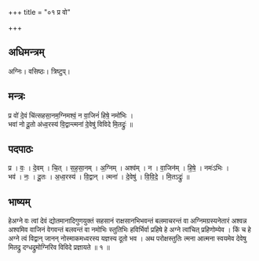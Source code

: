 +++
title = "०१ प्र वो"

+++
## अधिमन्त्रम्
अग्निः। वसिष्ठः। त्रिष्टुप्।

## मन्त्रः
प्र वो॑ दे॒वं चि॑त्सहसा॒नम॒ग्निमश्वं॒ न वा॒जिनं॑ हिषे॒ नमो॑भिः ।  
भवा॑ नो दू॒तो अ॑ध्व॒रस्य॑ वि॒द्वान्त्मना॑ दे॒वेषु॑ विविदे मि॒तद्रुः॑ ॥

## पदपाठः
प्र । वः॒ । दे॒वम् । चि॒त् । स॒ह॒सा॒नम् । अ॒ग्निम् । अश्व॑म् । न । वा॒जिन॑म् । हि॒षे॒ । नमः॑ऽभिः ।  
भव॑ । नः॒ । दू॒तः । अ॒ध्व॒रस्य॑ । वि॒द्वान् । त्मना॑ । दे॒वेषु॑ । वि॒वि॒दे॒ । मि॒तऽद्रुः॑ ॥

## भाष्यम्
हेअग्ने वः त्वां देवं द्योतमानादिगुणयुक्तं सहसानं राक्षसानभिभवन्तं बलमाचरन्तं वा अग्निमग्रस्यनेतारं अश्वन्न अश्वमिव वाजिनं वेगवन्तं बलवन्तं वा नमोभिः स्तुतिभिः हविर्भिर्वा प्रहिषे हे अग्ने त्वांचित् प्रहिणोम्येव । किं च हे अग्ने त्वं विद्वान् जानन् नोस्माकमध्वरस्य यज्ञस्य दूतो भव । अथ परोक्षस्तुतिः त्मना आत्मना स्वयमेव देवेषु मितद्रु दग्धद्रुमोग्निरिव विविदे प्रज्ञायते ॥ १ ॥